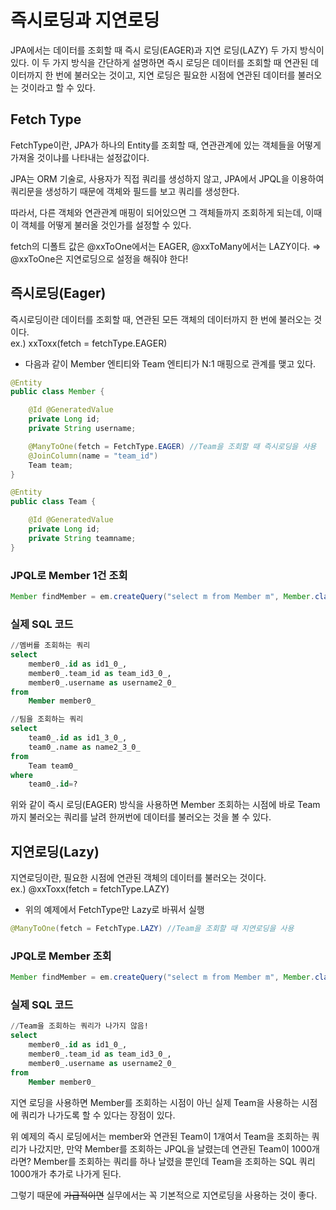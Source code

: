 # 즉시로딩과 지연로딩

JPA에서는 데이터를 조회할 때 즉시 로딩(EAGER)과 지연 로딩(LAZY) 두 가지 방식이 있다. 이 두 가지 방식을 간단하게 설명하면 즉시 로딩은 데이터를 조회할 때 연관된 데이터까지 한 번에 불러오는 것이고, 지연 로딩은 필요한 시점에 연관된 데이터를 불러오는 것이라고 할 수 있다.

## Fetch Type

FetchType이란, JPA가 하나의 Entity를 조회할 때, 연관관계에 있는 객체들을 어떻게 가져올 것이냐를 나타내는 설정값이다.

JPA는 ORM 기술로, 사용자가 직접 쿼리를 생성하지 않고, JPA에서 JPQL을 이용하여 쿼리문을 생성하기 때문에 객체와 필드를 보고 쿼리를 생성한다.

따라서, 다른 객체와 연관관계 매핑이 되어있으면 그 객체들까지 조회하게 되는데, 이때 이 객체를 어떻게 불러올 것인가를 설정할 수 있다.

fetch의 디폴트 값은 @xxToOne에서는 EAGER, @xxToMany에서는 LAZY이다.
⇒ @xxToOne은 지연로딩으로 설정을 해줘야 한다!

## 즉시로딩(Eager)

즉시로딩이란 데이터를 조회할 때, 연관된 모든 객체의 데이터까지 한 번에 불러오는 것이다.<br>
ex.) xxToxx(fetch = fetchType.EAGER)

- 다음과 같이 Member 엔티티와 Team 엔티티가 N:1 매핑으로 관계를 맺고 있다.

```JAVA
@Entity
public class Member {

    @Id @GeneratedValue
    private Long id;
    private String username;

    @ManyToOne(fetch = FetchType.EAGER) //Team을 조회할 때 즉시로딩을 사용
    @JoinColumn(name = "team_id")
    Team team;
}

@Entity
public class Team {

    @Id @GeneratedValue
    private Long id;
    private String teamname;
}
```

### JPQL로 Member 1건 조회

```JAVA
Member findMember = em.createQuery("select m from Member m", Member.class).getSingleResult();
```

### 실제 SQL 코드

```SQL
//멤버를 조회하는 쿼리
select
    member0_.id as id1_0_,
    member0_.team_id as team_id3_0_,
    member0_.username as username2_0_
from
    Member member0_

//팀을 조회하는 쿼리
select
    team0_.id as id1_3_0_,
    team0_.name as name2_3_0_
from
    Team team0_
where
    team0_.id=?
```

위와 같이 즉시 로딩(EAGER) 방식을 사용하면 Member 조회하는 시점에 바로 Team까지 불러오는 쿼리를 날려 한꺼번에 데이터를 불러오는 것을 볼 수 있다.

## 지연로딩(Lazy)

지연로딩이란, 필요한 시점에 연관된 객체의 데이터를 불러오는 것이다.
<br>
ex.) @xxToxx(fetch = fetchType.LAZY)

- 위의 예제에서 FetchType만 Lazy로 바꿔서 실행

```JAVA
@ManyToOne(fetch = FetchType.LAZY) //Team을 조회할 때 지연로딩을 사용
```

### JPQL로 Member 조회

```JAVA
Member findMember = em.createQuery("select m from Member m", Member.class).getSingleResult();
```

### 실제 SQL 코드

```SQL
//Team을 조회하는 쿼리가 나가지 않음!
select
    member0_.id as id1_0_,
    member0_.team_id as team_id3_0_,
    member0_.username as username2_0_
from
    Member member0_
```

지연 로딩을 사용하면 Member를 조회하는 시점이 아닌 실제 Team을 사용하는 시점에 쿼리가 나가도록 할 수 있다는 장점이 있다.

위 예제의 즉시 로딩에서는 member와 연관된 Team이 1개여서 Team을 조회하는 쿼리가 나갔지만, 만약 Member를 조회하는 JPQL을 날렸는데 연관된 Team이 1000개라면? Member를 조회하는 쿼리를 하나 날렸을 뿐인데 Team을 조회하는 SQL 쿼리 1000개가 추가로 나가게 된다.

그렇기 때문에 ~~가급적이면~~ 실무에서는 꼭 기본적으로 지연로딩을 사용하는 것이 좋다.
